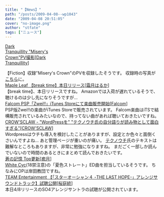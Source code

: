 ```yaml
---
title: "【News】"
path: "/posts/2009-04-08--wp1043"
date: "2009-04-08 20:51:05"
cover: "no-image.png"
author: "stfate"
tags: ["ニュース"]
---
```


<style type="text/css">
<!--
p {white-space: pre-wrap};
-->
</style>

<a class="topics" href="http://www.darktranquillity.com/realindex.html" target="_blank">Dark Tranquillity "Misery's Crown"PV撮影</a><span class="junre">[<a href="http://www.darktranquillity.com/" target="_blank">Dark Tranquillity</a>]</span>
<div class="news">【Fiction】収録"Misery's Crown"のPVを収録したそうです。
収録時の写真が<a href="http://www.darktranquillity.com/media/mcvid.html" target="_blank">こちら</a>に。</div>
<a class="topics" href="http://shimotsukin.com/" target="_blank">Maple Leaf 【break time】本日リリース</a><span class="junre">[<a href="http://shimotsukin.com/" target="_blank">霜月はるか</a>]</span>
<div class="news">【break time】、本日リリースですね。
Amazonでは入荷が遅れているそうで、聴けるのは少し先になりそうですが…</div>
<a class="topics" href="http://www.falcom.co.jp/info/index.html" target="_blank">Falcom PSP「Zwei!!」iTunes Storeにて楽曲販売開始</a><span class="junre">[<a href="http://www.falcom.co.jp/" target="_blank">Falcom</a>]</span>
<div class="news">PSP版Zwei!!の楽曲がiTunes Storeで販売されています。
Falcom楽曲はiTSで結構販売されているみたいなので、持ってない曲があれば聴いておきたいですね。</div>
<a class="topics" href="http://www.crowsclaw.info/diary.php" target="_blank">CROW'SCLAW - "WordPressを" "テクノウチ氏の自分語りが読み物として面白すぎる"</a><span class="junre">[<a href="http://www.crowsclaw.info/" target="_blank">CROW'SCLAW</a>]</span>
<div class="news">Wordpressはウチも導入を検討したことがありますが、設定とか色々と面倒くさいんですよね…
あと管理ページが重いのが痛い。
<a href="http://www.technorch.com/" target="_blank">テクノウチ</a>氏のテキストは難解なところもありますが、非常に勉強になりますね。
まだごく一部しか読んでいないので時間のあるときにまとめて読んでおきたいです。</div>
<a class="topics" href="http://aonokioku.sakura.ne.jp/" target="_blank">蒼の記憶 Top更新</a><span class="junre">[<a href="http://aonokioku.sakura.ne.jp/" target="_blank">癒月</a>]</span>
<div class="news"><a href="http://www.cyc-soft.com/w-cyc/w-cyc-main.htm" target="_blank">White Cyc</a>(18禁注意)の「夏色ストレート」ED曲を担当しているそうです。
ちなみにOPは岸田教団ですね。</div>
<a class="topics" href="http://www.team-e.co.jp/products/kdsd-00268.html" target="_blank">TEAM Entertainment 【「スターオーシャン４ -THE LAST HOPE-」アレンジサウンドトラック】試聴公開</a><span class="junre">[<a href="http://www.team-e.co.jp/sakuraba/" target="_blank">桜庭統</a>]</span>
<div class="news">本日4/8リリースのSO4アレンジサントラの試聴が公開されています。</div>
